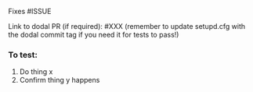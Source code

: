 Fixes #ISSUE

Link to dodal PR (if required): #XXX
(remember to update setupd.cfg with the dodal commit tag if you need it for tests to pass!)

### To test:
1. Do thing x
2. Confirm thing y happens
